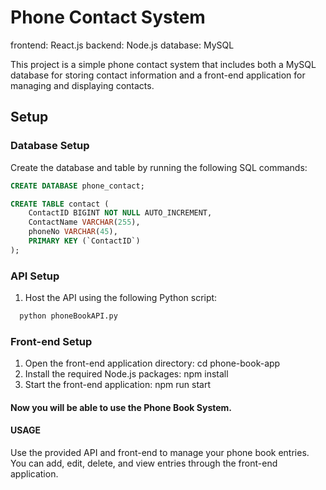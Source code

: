 # Phone Contact System

frontend: React.js
backend: Node.js
database: MySQL

This project is a simple phone contact system that includes both a MySQL database for storing contact information and a front-end application for managing and displaying contacts.

## Setup

### Database Setup

Create the database and table by running the following SQL commands:

```sql
CREATE DATABASE phone_contact;

CREATE TABLE contact (
    ContactID BIGINT NOT NULL AUTO_INCREMENT,
    ContactName VARCHAR(255),
    phoneNo VARCHAR(45),
    PRIMARY KEY (`ContactID`)
);
```

### API Setup
1. Host the API using the following Python script:
```cmd
  python phoneBookAPI.py
```

### Front-end Setup
1. Open the front-end application directory:
    cd phone-book-app
2. Install the required Node.js packages:
    npm install
3. Start the front-end application:
    npm run start

#### Now you will be able to use the Phone Book System.

#### USAGE
Use the provided API and front-end to manage your phone book entries. You can add, edit, delete, and view entries through the front-end application.
